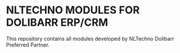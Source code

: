 # NLTECHNO MODULES FOR DOLIBARR ERP/CRM

This repository contains all modules developed by NLTechno Dolibarr Preferred Partner.